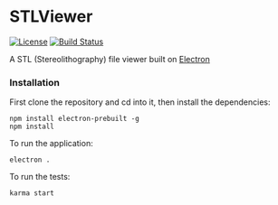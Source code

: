 # STLViewer

[![License](https://img.shields.io/badge/license-GPL%20v2-green.svg)](https://www.gnu.org/licenses/old-licenses/gpl-2.0.en.html)
[![Build Status](https://travis-ci.org/tatx/stl-viewer.svg?branch=master)](https://travis-ci.org/tatx/stl-viewer)

A STL (Stereolithography) file viewer built on [Electron](http://electron.atom.io/)

### Installation

First clone the repository and cd into it, then install the dependencies:


```
npm install electron-prebuilt -g
npm install
```

To run the application:

```
electron .
```

To run the tests:

```
karma start
```